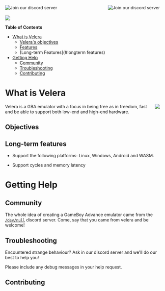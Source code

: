 <a href="https://www.gnu.org/licenses/gpl-3.0.en.html">
  <img src="https://img.shields.io/badge/Licensed%20with-GPLv3-orange" alt="Join our discord server" align="left">
</a>

<a href="https://discord.gg/VX6bwvM">
  <img src="https://img.shields.io/badge/Discord-blue.svg?logo=discord&label=join" alt="Join our discord server" align="right">
</a>
<br><br>

<img src="https://imgur.com/jome9cd.gif" align="center" />

**Table of Contents**

- [What is Velera](#what-is-velera)
    - [Velera's objectives](#objectives)
    - [Features](#features)
    - [Long-term Features](#longterm features)
- [Getting Help](#getting-help)
    - [Community](#community)
    - [Troubleshooting](#troubleshooting)
    - [Contributing](#contributing)
    
# What is Velera
<img src="https://imgur.com/EI95HIg.png" align="right" />

Velera is a GBA emulator with a focus in being free as in freedom, fast and be
able to support both low-end and high-end hardware.

## Objectives

## Long-term features
  - Support the following platforms: Linux, Windows, Android and WASM.
  
  - Support cycles and memory latency
# Getting Help

## Community

The whole idea of creating a GameBoy Advance emulator came from the [`/dev/null`](https://discord.gg/VX6bwvM)
discord server. Come, say that you came from velera and be welcome!

## Troubleshooting

Encountered strange behaviour? Ask in our discord server and we'll do our best
to help you!

Please include any debug messages in your help request.

## Contributing


